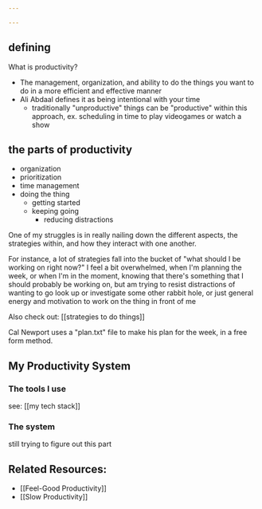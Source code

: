 ```yaml
---

---
```

## defining
What is productivity?
- The management, organization, and ability to do the things you want to do in a more efficient and effective manner
- Ali Abdaal defines it as being intentional with your time
	- traditionally "unproductive" things can be "productive" within this approach, ex. scheduling in time to play videogames or watch a show

## the parts of productivity
- organization
- prioritization
- time management
- doing the thing
	- getting started
	- keeping going
		- reducing distractions


One of my struggles is in really nailing down the different aspects, the strategies within, and how they interact with one another. 

For instance, a lot of strategies fall into the bucket of "what should I be working on right now?" I feel a bit overwhelmed, when I'm planning the week, or when I'm in the moment, knowing that there's something that I should probably be working on, but am trying to resist distractions of wanting to go look up or investigate some other rabbit hole, or just general energy and motivation to work on the thing in front of me


Also check out: [[strategies to do things]]

Cal Newport uses a "plan.txt" file to make his plan for the week, in a free form method.

## My Productivity System

### The tools I use 
see: [[my tech stack]]

### The system
still trying to figure out this part

## Related Resources:
- [[Feel-Good Productivity]]
- [[Slow Productivity]]